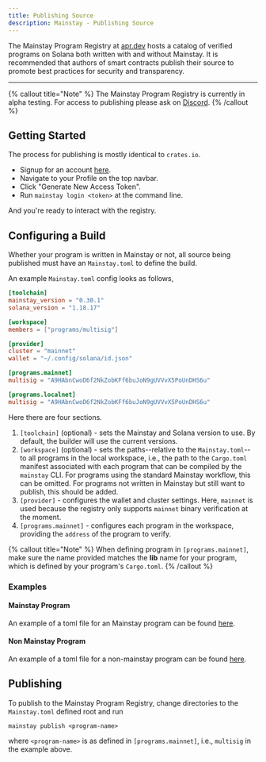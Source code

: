 ```yaml
---
title: Publishing Source
description: Mainstay - Publishing Source
---
```


The Mainstay Program Registry at [apr.dev](https://apr.dev)
hosts a catalog of verified programs on Solana both written with and without Mainstay. It is recommended
that authors of smart contracts publish their source to promote best
practices for security and transparency.

---

{% callout title="Note" %}
The Mainstay Program Registry is currently in alpha testing. For access to publishing
please ask on [Discord](https://discord.gg/NHHGSXAnXk).
{% /callout %}

## Getting Started

The process for publishing is mostly identical to `crates.io`.

- Signup for an account [here](https://apr.dev).
- Navigate to your Profile on the top navbar.
- Click "Generate New Access Token".
- Run `mainstay login <token>` at the command line.

And you're ready to interact with the registry.

## Configuring a Build

Whether your program is written in Mainstay or not, all source being published must
have an `Mainstay.toml` to define the build.

An example `Mainstay.toml` config looks as follows,

```toml
[toolchain]
mainstay_version = "0.30.1"
solana_version = "1.18.17"

[workspace]
members = ["programs/multisig"]

[provider]
cluster = "mainnet"
wallet = "~/.config/solana/id.json"

[programs.mainnet]
multisig = "A9HAbnCwoD6f2NkZobKFf6buJoN9gUVVvX5PoUnDHS6u"

[programs.localnet]
multisig = "A9HAbnCwoD6f2NkZobKFf6buJoN9gUVVvX5PoUnDHS6u"
```

Here there are four sections.

1. `[toolchain]` (optional) - sets the Mainstay and Solana version to use. By default, the builder will use the current versions.
2. `[workspace]` (optional) - sets the paths--relative to the `Mainstay.toml`--
   to all programs in the local
   workspace, i.e., the path to the `Cargo.toml` manifest associated with each
   program that can be compiled by the `mainstay` CLI. For programs using the
   standard Mainstay workflow, this can be omitted. For programs not written in Mainstay
   but still want to publish, this should be added.
3. `[provider]` - configures the wallet and cluster settings. Here, `mainnet` is used because the registry only supports `mainnet` binary verification at the moment.
4. `[programs.mainnet]` - configures each program in the workspace, providing
   the `address` of the program to verify.

{% callout title="Note" %}
When defining program in `[programs.mainnet]`, make sure the name provided
matches the **lib** name for your program, which is defined
by your program's `Cargo.toml`.
{% /callout %}

### Examples

#### Mainstay Program

An example of a toml file for an Mainstay program can be found [here](https://www.apr.dev/program/22Y43yTVxuUkoRKdm9thyRhQ3SdgQS7c7kB6UNCiaczD/build/2).

#### Non Mainstay Program

An example of a toml file for a non-mainstay program can be found [here](https://www.apr.dev/program/9xQeWvG816bUx9EPjHmaT23yvVM2ZWbrrpZb9PusVFin/build/1).

## Publishing

To publish to the Mainstay Program Registry, change directories to the `Mainstay.toml`
defined root and run

```shell
mainstay publish <program-name>
```

where `<program-name>` is as defined in `[programs.mainnet]`, i.e., `multisig`
in the example above.
